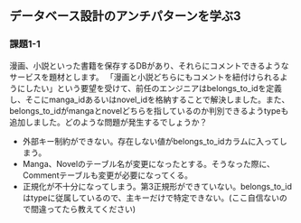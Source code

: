 ## データベース設計のアンチパターンを学ぶ3

### 課題1-1
漫画、小説といった書籍を保存するDBがあり、それらにコメントできるようなサービスを題材とします。
「漫画と小説どちらにもコメントを紐付けられるようにしたい」という要望を受けて、前任のエンジニアはbelongs_to_idを定義し、そこにmanga_idあるいはnovel_idを格納することで解決しました。また、belongs_to_idがmangaとnovelどちらを指しているのか判別できるようtypeも追加しました。どのような問題が発生するでしょうか？

- 外部キー制約ができない。存在しない値がbelongs_to_idカラムに入ってしまう。
- Manga、Novelのテーブル名が変更になったとする。そうなった際に、Commentテーブルも変更が必要になってくる。
- 正規化が不十分になってしまう。第3正規形ができていない。belongs_to_idはtypeに従属しているので、主キーだけで特定できない。(ここ自信ないので間違ってたら教えてください)